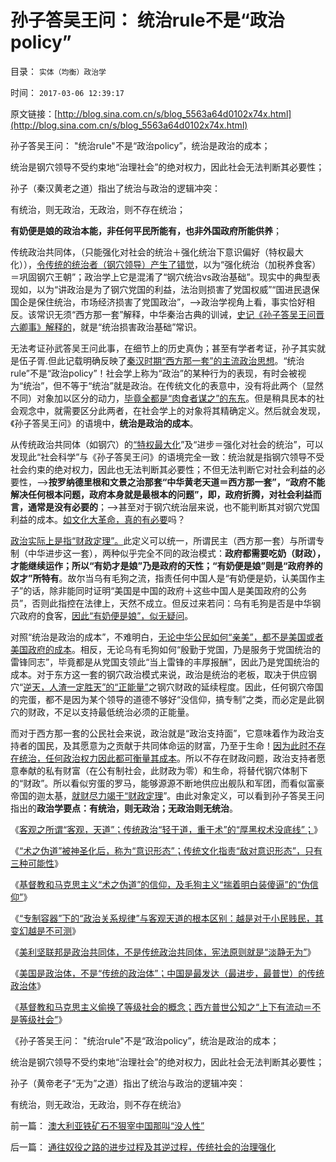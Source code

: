 # 孙子答吴王问： 统治rule不是“政治policy”

目录： `实体（均衡）政治学` 

时间： `2017-03-06 12:39:17` 

原文链接：[http://blog.sina.com.cn/s/blog_5563a64d0102x74x.html](http://blog.sina.com.cn/s/blog_5563a64d0102x74x.html)

孙子答吴王问： "统治rule"不是“政治policy”，统治是政治的成本；

统治是钢穴领导不受约束地“治理社会”的绝对权力，因此社会无法判断其必要性；

孙子（秦汉黄老之道）指出了统治与政治的逻辑冲突：

有统治，则无政治，无政治，则不存在统治；

**有奶便是娘的政治本能，非任何平民所能有，也非外国政府所能供养**；

传统政治共同体，（只能强化对社会的统治＋强化统治下意识偏好（特权最大化）），[令传统的统治者（钢穴领导）产生了错觉](../../../2012/5/30/“改革”装湟里，可能预售你的首级！.md)，以为“强化统治（加税养食客）＝巩固钢穴王朝”；政治学上它是混淆了“钢穴统治vs政治基础”。现实中的典型表现如，以为“讲政治是为了钢穴党国的利益，法治则损害了党国权威”“国进民退保国企是保住统治，市场经济损害了党国政治”，——>政治学视角上看，事实恰好相反。该常识无须“西方那一套”解释，中华秦治古典的训诫，[史记《孙子答吴王问晋六卿事》解释的](../../../2007/9/13/孙武：藏富于民者富国强兵.md)，就是“统治损害政治基础”常识。

无法考证孙武答吴王问此事，在细节上的历史真伪；甚至有学者考证，孙子其实就是伍子胥.但此记载明确反映了[秦汉时期“西方那一套”的主流政治思想](../../../2017/1/29/特朗普若持保守主义的真实支持，与进步群众的普遍反对.md)。“统治rule”不是“政治policy”！社会学上称为“政治”的某种行为的表现，有时会被视为“统治”，但不等于“统治”就是政治。在传统文化的表意中，没有将此两个（显然不同）对象加以区分的动力，[毕竟全都是“肉食者谋之”的东东](../../../2010/6/30/为什么中国政治学仍然非常幼稚？.md)。但是稍具民本的社会观念中，就需要区分此两者，在社会学上的对象将其精确定义。然后就会发现，《孙子答吴王问》的语境中，**统治是政治的成本**。

从传统政治共同体（如钢穴）的[“特权最大化](../../../2009/7/30/黄宗羲定律之体制内特权对国民利益的侵蚀.md)”及“进步＝强化对社会的统治”，可以发现此“社会科学”与《孙子答吴王问》的语境完全一致：统治就是指钢穴领导不受社会约束的绝对权力，因此也无法判断其必要性；不但无法判断它对社会利益的必要性，——>**按罗纳德里根和文景之治那套“中华黄老天道＝西方那一套”，“政府不能解决任何根本问题，政府本身就是最根本的问题”，即，政府折腾，对社会利益而言，通常是没有必要的**；——>甚至对于钢穴统治层来说，也不能判断其对钢穴党国利益的成本。[如文化大革命，真的有必要](../../../2016/5/31/衡量民粹大革命的社会毒性的科学公式.md)吗？

[政治实际上是指“财政定理”。](../../../2013/5/31/执政合法性的丧失，以财政危机为症状，以经济崩溃为根本，以革命为显象.md)此定义可以统一，所谓民主（西方那一套）与所谓专制（中华进步这一套），两种似乎完全不同的政治模式：**政府都需要吃奶（财政），才能继续运作；所以“有奶才是娘”乃是政府的天性；“有奶便是娘”则是“政府养的奴才”所特有**。故尔当乌有毛狗之流，指责任何中国人是“有奶便是奶，认美国作主子”的话，除非能同时证明“美国是中国的政府＋这些中国人是美国政府的公务员”，否则此指控在法律上，天然不成立。但反过来若问：乌有毛狗是否是中华钢穴政府的食客，[因此“有奶便是娘”，似无疑问](../../../2013/2/16/狗腿子“有奶便是娘，缺奶便卖娘”的“忠心耿耿”.md)。

对照“统治是政治的成本”，不难明白，[无论中华公民如何“亲美”，都不是美国或者美国政府的成本](../../../2010/3/20/政治只是经济学中的一种组织要素.md)。相反，无论乌有毛狗如何“殷勤于党国，乃是服务于党国统治的雷锋同志”，毕竟都是从党国支领此“当上雷锋的丰厚报酬”，因此乃是党国统治的成本。对于东方这一套的钢穴政治模式来说，政治是统治的老板，取决于供应钢穴“[逆天，人渣一定胜天”的“正能量”](../../../2009/5/1/人定胜天？马列唯心信仰对客观规律干预冲动.md)之钢穴财政的延续程度。因此，任何钢穴帝国的完蛋，都不是因为某个领导的道德不够好“没信仰，搞专制”之类，而必定是此钢穴的财政，不足以支持最低统治必须的正能量。

而对于西方那一套的公民社会来说，政治就是“政治支持面”，它意味着作为政治支持者的国民，及其愿意为之贡献于共同体命运的财富，乃至于生命！[因为此时不存在统治，任何政治权力因此都可衡量其成本](../../../2011/1/8/当“居安思危”成为陋习.md)。所以不存在财政问题，政治支持者愿意奉献的私有财富（在公有制社会，此财政为零）和生命，将替代钢穴体制下的“财政”。所以看似穷蛋的罗马，能够源源不断地供应出舰队和军团，而看似富豪帝国的迦太基，[就财尽力竭于“财政定理](../../../2016/8/29/“苛政猛于虎”后的无敌镇压，丝毫不能挽救钢穴的财政崩溃.md)”。由此对象定义，可以看到孙子答吴王问指出的**政治学要点：有统治，则无政治；无政治则无统治**。

《[客观之所谓“客观，天道”；传统政治“轻于道，重于术”的“厚黑权术没底线”；](../../../2017/2/4/客观之“天道”；传统政治“轻于道，重于术”的“术之伪道”.md)》

《[“术之伪道”被神圣化后，称为“意识形态”；传统文化指责“敌对意识形态”，只有三种可能性](../../../2017/2/6/“术之伪道”被神圣化后，称为“意识形态”；.md)》

《[基督教和马克思主义“术之伪道”的信仰，及毛狗主义“揣着明白装傻逼”的“伪信仰”](../../../2017/2/7/轻道重术，术之伪道，及“朝闻道，夕死可也”的误区；.md)》

《[“专制容器”下的“政治关系规律”与客观天道的根本区别：越是对于小民贱民，其变幻越是不可测](../../../2017/2/8/“轻于道，重于术”是传统文化的国际惯例；.md)》

《[美利坚联邦是政治共同体，不是传统政治共同体，宪法原则就是“淡静无为”](../../../2017/2/13/传统政治共同体的中央集权和“清静无为”，及其“小众化成员”.md)》

《[美国是政治体，不是“传统的政治体”；中国是最发达（最进步，最普世）的传统政治体](../../../2017/2/19/美国是政治体，不是“传统的政治体”；.md)》

《[基督教和马克思主义偷换了等级社会的概念；西方普世公知之“上下有流动＝不是等级社会”](../../../2017/2/26/通往奴役之路的进步过程及其逆过程，传统社会的治理强化.md)》

《孙子答吴王问： "统治rule"不是“政治policy”，统治是政治的成本；

统治是钢穴领导不受约束地“治理社会”的绝对权力，因此社会无法判断其必要性；

孙子（黄帝老子“无为”之道）指出了统治与政治的逻辑冲突：

有统治，则无政治，无政治，则不存在统治》

前一篇： [澳大利亚铁矿石不狠宰中国那叫“没人性”](../../../2007/8/29/澳大利亚铁矿石不狠宰中国那叫“没人性”.md)

后一篇： [通往奴役之路的进步过程及其逆过程，传统社会的治理强化](../../../2017/2/26/通往奴役之路的进步过程及其逆过程，传统社会的治理强化.md)

